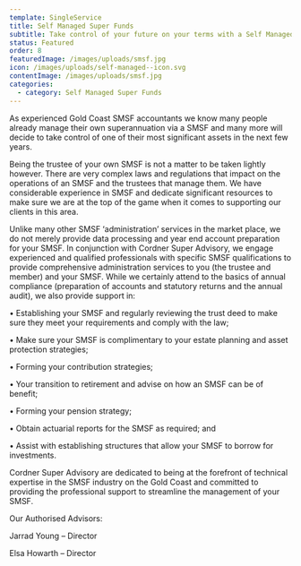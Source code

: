 ```yaml
---
template: SingleService
title: Self Managed Super Funds
subtitle: Take control of your future on your terms with a Self Managed Super Fund
status: Featured
order: 8
featuredImage: /images/uploads/smsf.jpg
icon: /images/uploads/self-managed--icon.svg
contentImage: /images/uploads/smsf.jpg
categories:
  - category: Self Managed Super Funds
---
```

As experienced Gold Coast SMSF accountants we know many people already manage their own superannuation via a SMSF and many more will decide to take control of one of their most significant assets in the next few years.

Being the trustee of your own SMSF is not a matter to be taken lightly however.  There are very complex laws and regulations that impact on the operations of an SMSF and the trustees that manage them.  We have considerable experience in SMSF and dedicate significant resources to make sure we are at the top of the game when it comes to supporting our clients in this area.

Unlike many other SMSF ‘administration’ services in the market place, we do not merely provide data processing and year end account preparation for your SMSF. In conjunction with Cordner Super Advisory, we engage experienced and qualified professionals with specific SMSF qualifications to provide comprehensive administration services to you (the trustee and member) and your SMSF.  While we certainly attend to the basics of annual compliance (preparation of accounts and statutory returns and the annual audit), we also provide support in:

•	Establishing your SMSF and regularly reviewing the trust deed to make sure they meet your requirements and comply with the law;

•	Make sure your SMSF is complimentary to your estate planning and asset protection strategies;

•	Forming your contribution strategies;

•	Your transition to retirement and advise on how an SMSF can be of benefit;

•	Forming your pension strategy;

•	Obtain actuarial reports for the SMSF as required; and

•	Assist with establishing structures that allow your SMSF to borrow for investments.

Cordner Super Advisory are dedicated to being at the forefront of technical expertise in the SMSF industry on the Gold Coast and committed to providing the professional support to streamline the management of your SMSF.

Our Authorised Advisors:

Jarrad Young – Director 

Elsa Howarth – Director
